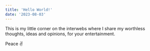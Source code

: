 ```yaml
---
title: 'Hello World!'
date: '2023-08-03'
---
```


This is my little corner on the interwebs where I share my
worthless thoughts, ideas and opinions, for your entertainment.

Peace ✌️
